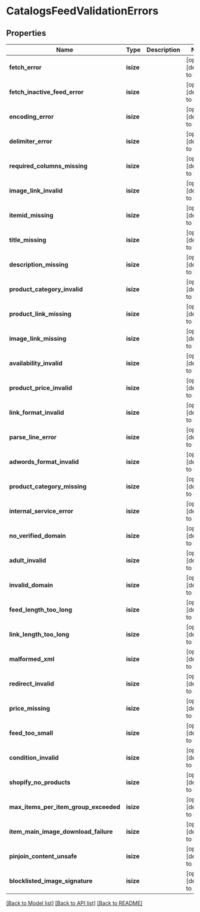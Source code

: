 # CatalogsFeedValidationErrors

## Properties
Name | Type | Description | Notes
------------ | ------------- | ------------- | -------------
**fetch_error** | **isize** |  | [optional] [default to None]
**fetch_inactive_feed_error** | **isize** |  | [optional] [default to None]
**encoding_error** | **isize** |  | [optional] [default to None]
**delimiter_error** | **isize** |  | [optional] [default to None]
**required_columns_missing** | **isize** |  | [optional] [default to None]
**image_link_invalid** | **isize** |  | [optional] [default to None]
**itemid_missing** | **isize** |  | [optional] [default to None]
**title_missing** | **isize** |  | [optional] [default to None]
**description_missing** | **isize** |  | [optional] [default to None]
**product_category_invalid** | **isize** |  | [optional] [default to None]
**product_link_missing** | **isize** |  | [optional] [default to None]
**image_link_missing** | **isize** |  | [optional] [default to None]
**availability_invalid** | **isize** |  | [optional] [default to None]
**product_price_invalid** | **isize** |  | [optional] [default to None]
**link_format_invalid** | **isize** |  | [optional] [default to None]
**parse_line_error** | **isize** |  | [optional] [default to None]
**adwords_format_invalid** | **isize** |  | [optional] [default to None]
**product_category_missing** | **isize** |  | [optional] [default to None]
**internal_service_error** | **isize** |  | [optional] [default to None]
**no_verified_domain** | **isize** |  | [optional] [default to None]
**adult_invalid** | **isize** |  | [optional] [default to None]
**invalid_domain** | **isize** |  | [optional] [default to None]
**feed_length_too_long** | **isize** |  | [optional] [default to None]
**link_length_too_long** | **isize** |  | [optional] [default to None]
**malformed_xml** | **isize** |  | [optional] [default to None]
**redirect_invalid** | **isize** |  | [optional] [default to None]
**price_missing** | **isize** |  | [optional] [default to None]
**feed_too_small** | **isize** |  | [optional] [default to None]
**condition_invalid** | **isize** |  | [optional] [default to None]
**shopify_no_products** | **isize** |  | [optional] [default to None]
**max_items_per_item_group_exceeded** | **isize** |  | [optional] [default to None]
**item_main_image_download_failure** | **isize** |  | [optional] [default to None]
**pinjoin_content_unsafe** | **isize** |  | [optional] [default to None]
**blocklisted_image_signature** | **isize** |  | [optional] [default to None]

[[Back to Model list]](../README.md#documentation-for-models) [[Back to API list]](../README.md#documentation-for-api-endpoints) [[Back to README]](../README.md)


